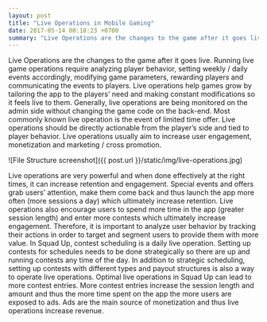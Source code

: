 ```yaml
---
layout: post
title: "Live Operations in Mobile Gaming"
date: 2017-05-14 00:18:23 +0700
summary: "Live Operations are the changes to the game after it goes live. Running live game operations require analyzing player behavior, setting weekly / daily events accordingly, modifying game parameters, rewarding players and communicating the events to players."
---
```


Live Operations are the changes to the game after it goes live. Running live game operations require analyzing player behavior, setting weekly / daily events accordingly, modifying game parameters, rewarding players and communicating the events to players. Live operations help games grow by tailoring the app to the players’ need and making constant modifications so it feels live to them. Generally, live operations are being monitored on the admin side without changing the game code on the back-end. Most commonly known live operation is the event of limited time offer. Live operations should be directly actionable from the player’s side and tied to player behavior. Live operations usually aim to increase user engagement, monetization and marketing / cross promotion.

![File Structure screenshot]({{ post.url }}/static/img/live-operations.jpg)

Live operations are very powerful and when done effectively at the right times, it can increase retention and engagement. Special events and offers grab users’ attention, make them come back and thus launch the app more often (more sessions a day) which ultimately increase retention. Live operations also encourage users to spend more time in the app (greater session length) and enter more contests which ultimately increase engagement. Therefore, it is important to analyze user behavior by tracking their actions in order to target and segment users to provide them with more value. In Squad Up, contest scheduling is a daily live operation. Setting up contests for schedules needs to be done strategically so there are up and running contests any time of the day. In addition to strategic scheduling, setting up contests with different types and payout structures is also a way to operate live operations. Optimal live operations in Squad Up can lead to more contest entries. More contest entries increase the session length and amount and thus the more time spent on the app the more users are exposed to ads. Ads are the main source of monetization and thus live operations increase revenue. 

